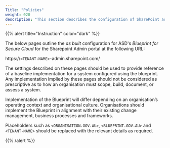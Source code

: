 ```yaml
---
Title: "Policies"
weight: 020
description: "This section describes the configuration of SharePoint associated with systems built according to guidance in ASD's Blueprint for Secure Cloud."
---
```


{{% alert title="Instruction" color="dark" %}}
 
The below pages outline the *as built* configuration for ASD's *Blueprint for Secure Cloud* for the Sharepoint Admin portal at the following URL: 
 
https://`<TENANT-NAME>`-admin.sharepoint.com/
 
The settings described on these pages should be used to provide reference of a baseline implementation for a system configured using the blueprint. Any implementation implied by these pages should not be considered as prescriptive as to how an organisation must scope, build, document, or assess a system.
 
Implementation of the Blueprint will differ depending on an organisation’s operating context and organisational culture. Organisations should implement the Blueprint in alignment with their existing change management, business processes and frameworks.
 
Placeholders such as `<ORGANISATION.GOV.AU>`, `<BLUEPRINT.GOV.AU>` and `<TENANT-NAME>` should be replaced with the relevant details as required.
 
{{% /alert %}}